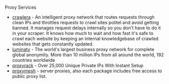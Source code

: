 Proxy Services

* [crawlera](http://crawlera.com/) - An intelligent proxy network that routes requests through clean IPs and throttles requests to crawl sites politel and avoid getting banned. It manages request delays internally so you don't have to do it in your scraper. It knows how much to wait and how fast it's safe to crawl each website by keeping an internal knowledgebase of crawled websites that gets constantly updated.
* [luminaty](http://luminati.io/?affiliate=email/support@getdata.pro) - The world's largest business proxy network
for complete global anonymity. More than 10 million IPs from all around the world, 192 countries worldwide
* [proxyrack](http://www.proxyrack.com/access/aff/go/lorien) - Over 25,000 Unique Private IPs With Instant Setup
* [proxymesh](https://proxymesh.com/) - server proxies, also each package includes free access to public proxy list.
